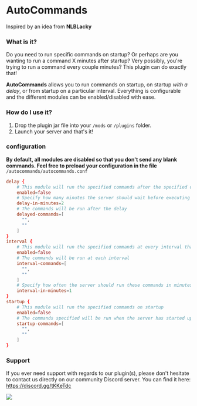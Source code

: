 # AutoCommands
Inspired by an idea from **NLBLacky**

### What is it?
Do you need to run specific commands on startup? Or perhaps are you wanting to run a command X minutes after startup? Very possibly, you're trying to run a command every couple minutes? This plugin can do exactly that!

**AutoCommands** allows you to run commands on startup, on startup *with a delay*, or from startup on a particular interval. Everything is configurable and the different modules can be enabled/disabled with ease.

### How do I use it?
1. Drop the plugin jar file into your `/mods` or `/plugins` folder.
2. Launch your server and that's it!

### configuration
**By default, all modules are disabled so that you don't send any blank commands. Feel free to preload your configuration in the file** `/autocommands/autocommands.conf`
```conf
delay {
    # This module will run the specified commands after the specified delay in minutes
    enabled=false
    # Specify how many minutes the server should wait before executing the commands
    delay-in-minutes=2
    # The commands will be run after the delay
    delayed-commands=[
      "",
      ""
    ]
}
interval {
    # This module will run the specified commands at every interval that you have specified below in minutes
    enabled=false
    # The commands will be run at each interval
    interval-commands=[
      "",
      ""
    ]
    # Specify how often the server should run these commands in minutes
    interval-in-minutes=1
}
startup {
    # This module will run the specified commands on startup
    enabled=false
    # The commands specified will be run when the server has started up.
    startup-commands=[
      "",
      ""
    ]
}
```

### Support
If you ever need support with regards to our plugin(s), please don't hesitate to contact us directly on our community Discord server. You can find it here: https://discord.gg/tKKeTdc


![](https://storage.modrealms.net/mobpression/cow.png)
